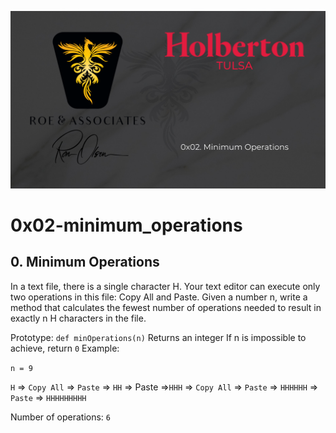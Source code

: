 ![0x02-Minimum_Operations_banner](https://github.com/ronroeandassociates/assets/blob/master/images/0x02-minimum_operations_banner.png)

# 0x02-minimum_operations

## 0. Minimum Operations

In a text file, there is a single character H. Your text editor can execute only two operations in this file: Copy All and Paste. Given a number n, write a method that calculates the fewest number of operations needed to result in exactly n H characters in the file.

Prototype: `def minOperations(n)`
Returns an integer
If n is impossible to achieve, return `0`
Example:

`n = 9`

`H` => `Copy All` => `Paste` => `HH` => Paste =>`HHH` => `Copy All` => `Paste` => `HHHHHH` => `Paste` => `HHHHHHHHH`

Number of operations: `6`
